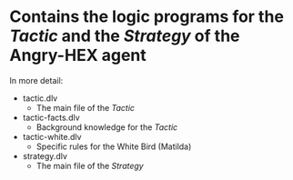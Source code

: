 # Contains the logic programs for the _Tactic_ and the _Strategy_ of the Angry-HEX agent

In more detail:
 - tactic.dlv
   * The main file of the _Tactic_
 - tactic-facts.dlv
   * Background knowledge for the _Tactic_
 - tactic-white.dlv
   * Specific rules for the White Bird (Matilda)
 - strategy.dlv
   * The main file of the _Strategy_
